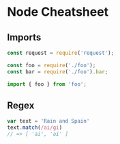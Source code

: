# Node Cheatsheet


## Imports

<!-- TODO: check these -->

```javascript
const request = require('request');

const foo = require('./foo');
const bar = require('./foo').bar;
```

```javascript
import { foo } from 'foo';
```


## Regex

```javascript
var text = 'Rain and Spain'
text.match(/ai/gi)
// => [ 'ai', 'ai' ]
```
